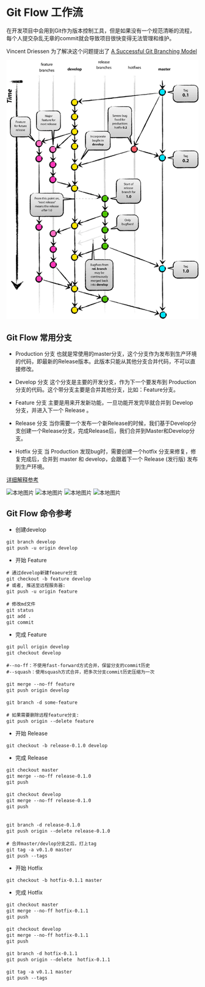 # Git Flow 工作流

在开发项目中会用到Git作为版本控制工具，但是如果没有一个规范清晰的流程，每个人提交杂乱无章的commit就会导致项目很快变得无法管理和维护。

Vincent Driessen 为了解决这个问题提出了 [A Successful Git Branching Model](https://nvie.com/posts/a-successful-git-branching-model/)

![本地图片](./img/gitflow.png "工作流")

## Git Flow 常用分支

- Production 分支
也就是常使用的master分支，这个分支作为发布到生产环境的代码，即最新的Release版本。此版本只能从其他分支合并代码，不可以直接修改。

- Develop 分支
这个分支是主要的开发分支，作为下一个要发布到 Production 分支的代码。这个带分支主要是合并其他分支，比如：Feature分支。

- Feature 分支
主要是用来开发新功能，一旦功能开发完毕就合并到 Develop 分支，并进入下一个 Release 。

- Release 分支
当你需要一个发布一个新Release的时候，我们基于Develop分支创建一个Release分支，完成Release后，我们合并到Master和Develop分支。

- Hotfix 分支
当 Production 发现bug时，需要创建一个hotfix 分支来修复，修复完成后，合并到 master 和 develop，会跟着下一个 Release (发行版) 发布到生产环境。

[详细解释参考](https://www.jianshu.com/p/41910dc6ef29)


![本地图片](/img/gitflow1.jpg "工作流")
![本地图片](/img/gitflow2.jpg "工作流")
![本地图片](/img/gitflow3.jpg "工作流")
![本地图片](/img/gitflow4.jpg "工作流")


## Git Flow 命令参考

- 创建develop
```
git branch develop  
git push -u origin develop
```

- 开始 Feature
```
# 通过develop新建feaeure分支
git checkout -b feature develop
# 或者, 推送至远程服务器:
git push -u origin feature    

# 修改md文件   
git status
git add .
git commit    
```

- 完成 Feature
```
git pull origin develop
git checkout develop 

#--no-ff：不使用fast-forward方式合并，保留分支的commit历史
#--squash：使用squash方式合并，把多次分支commit历史压缩为一次

git merge --no-ff feature
git push origin develop

git branch -d some-feature

# 如果需要删除远程feature分支:
git push origin --delete feature   
```

- 开始 Release
```
git checkout -b release-0.1.0 develop
```

- 完成 Release
```
git checkout master
git merge --no-ff release-0.1.0
git push

git checkout develop
git merge --no-ff release-0.1.0
git push


git branch -d release-0.1.0
git push origin --delete release-0.1.0   

# 合并master/devlop分支之后，打上tag 
git tag -a v0.1.0 master
git push --tags
```

- 开始 Hotfix
```
git checkout -b hotfix-0.1.1 master  
```

- 完成 Hotfix
```
git checkout master
git merge --no-ff hotfix-0.1.1
git push

git checkout develop
git merge --no-ff hotfix-0.1.1
git push

git branch -d hotfix-0.1.1
git push origin --delete  hotfix-0.1.1 

git tag -a v0.1.1 master
git push --tags
```
